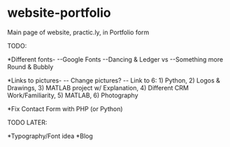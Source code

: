 website-portfolio
=================

Main page of website, practic.ly, in Portfolio form

TODO:

*Different fonts- 
--Google Fonts
--Dancing & Ledger
    vs
--Something more Round & Bubbly

*Links to pictures-
-- Change pictures?
-- Link to 6: 1) Python, 2) Logos & Drawings, 3) MATLAB project w/ Explanation, 
              4) Different CRM Work/Familiarity, 5) MATLAB, 6) Photography

*Fix Contact Form with PHP (or Python)


TODO LATER:

*Typography/Font idea
*Blog
